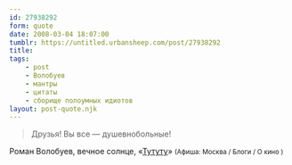 ```yaml
---
id: 27938292
form: quote
date: 2008-03-04 18:07:00
tumblr: https://untitled.urbansheep.com/post/27938292
title: 
tags:
    - post
    - Волобуев
    - мантры
    - цитаты
    - сборище полоумных идиотов
layout: post-quote.njk
---
```


<blockquote>
Друзья! Вы все — душевнобольные!
</blockquote>

Роман Волобуев, вечное солнце, «<a href="http://www.afisha.ru/blogcomments/850/page1/">Тутуту</a>» <small>(Афиша: Москва / Блоги / О кино )</small>

